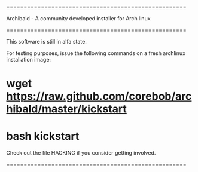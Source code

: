 ====================================================

Archibald - A community developed installer for Arch linux

====================================================

This software is still in alfa state.

For testing purposes, issue the following commands on a fresh archlinux installation image:

# wget https://raw.github.com/corebob/archibald/master/kickstart
# bash kickstart

Check out the file HACKING if you consider getting involved.

====================================================
